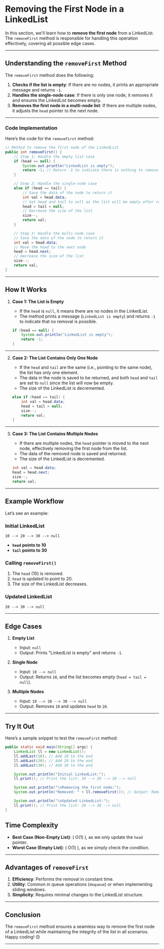 
# **Removing the First Node in a LinkedList**

In this section, we'll learn how to **remove the first node** from a LinkedList. The `removeFirst` method is responsible for handling this operation effectively, covering all possible edge cases.

---

## **Understanding the `removeFirst` Method**

The `removeFirst` method does the following:
1. **Checks if the list is empty**: If there are no nodes, it prints an appropriate message and returns `-1`.
2. **Handles the single-node case**: If there is only one node, it removes it and ensures the LinkedList becomes empty.
3. **Removes the first node in a multi-node list**: If there are multiple nodes, it adjusts the `head` pointer to the next node.

---

### **Code Implementation**

Here’s the code for the `removeFirst` method:

```java
// Method to remove the first node of the LinkedList
public int removeFirst() {
    // Step 1: Handle the empty list case
    if (head == null) {
        System.out.println("LinkedList is empty");
        return -1; // Return -1 to indicate there is nothing to remove
    }

    // Step 2: Handle the single-node case
    else if (head == tail) {
        // Save the data of the node to return it
        int val = head.data;
        // Set head and tail to null as the list will be empty after removal
        head = tail = null;
        // Decrease the size of the list
        size--;
        return val;
    }

    // Step 3: Handle the multi-node case
    // Save the data of the node to return it
    int val = head.data;
    // Move the head to the next node
    head = head.next;
    // Decrease the size of the list
    size--;
    return val;
}
```

---

## **How It Works**

1. **Case 1: The List is Empty**
   - If the `head` is `null`, it means there are no nodes in the LinkedList.
   - The method prints a message (`LinkedList is empty`) and returns `-1` to indicate that no removal is possible.

   ```java
   if (head == null) {
       System.out.println("LinkedList is empty");
       return -1;
   }
   ```

---

2. **Case 2: The List Contains Only One Node**
   - If the `head` and `tail` are the same (i.e., pointing to the same node), the list has only one element.
   - The data in the node is saved to be returned, and both `head` and `tail` are set to `null` since the list will now be empty.
   - The size of the LinkedList is decremented.

   ```java
   else if (head == tail) {
       int val = head.data;
       head = tail = null;
       size--;
       return val;
   }
   ```

---

3. **Case 3: The List Contains Multiple Nodes**
   - If there are multiple nodes, the `head` pointer is moved to the next node, effectively removing the first node from the list.
   - The data of the removed node is saved and returned.
   - The size of the LinkedList is decremented.

   ```java
   int val = head.data;
   head = head.next;
   size--;
   return val;
   ```

---

## **Example Workflow**

Let’s see an example:

### **Initial LinkedList**
```
10 --> 20 --> 30 --> null
```

- **`head` points to 10**
- **`tail` points to 30**

### **Calling `removeFirst()`**
1. The `head` (10) is removed.
2. `head` is updated to point to 20.
3. The size of the LinkedList decreases.

### **Updated LinkedList**
```
20 --> 30 --> null
```

---

## **Edge Cases**

1. **Empty List**
   - Input: `null`
   - Output: Prints "LinkedList is empty" and returns `-1`.

2. **Single Node**
   - Input: `10 --> null`
   - Output: Returns `10`, and the list becomes empty (`head = tail = null`).

3. **Multiple Nodes**
   - Input: `10 --> 20 --> 30 --> null`
   - Output: Removes `10` and updates `head` to `20`.

---

## **Try It Out**

Here’s a sample snippet to test the `removeFirst` method:

```java
public static void main(String[] args) {
    LinkedList ll = new LinkedList();
    ll.addLast(10); // Add 10 to the end
    ll.addLast(20); // Add 20 to the end
    ll.addLast(30); // Add 30 to the end

    System.out.println("Initial LinkedList:");
    ll.print(); // Print the list: 10 --> 20 --> 30 --> null

    System.out.println("\nRemoving the first node:");
    System.out.println("Removed: " + ll.removeFirst()); // Output: Removed: 10

    System.out.println("\nUpdated LinkedList:");
    ll.print(); // Print the list: 20 --> 30 --> null
}
```
## **Time Complexity**

- **Best Case (Non-Empty List)**: \( O(1) \), as we only update the `head` pointer.
- **Worst Case (Empty List)**: \( O(1) \), as we simply check the condition.

---

## **Advantages of `removeFirst`**

1. **Efficiency**: Performs the removal in constant time.
2. **Utility**: Common in queue operations (`dequeue`) or when implementing sliding windows.
3. **Simplicity**: Requires minimal changes to the LinkedList structure.


---

## **Conclusion**

The `removeFirst` method ensures a seamless way to remove the first node of a LinkedList while maintaining the integrity of the list in all scenarios. Happy coding! 😊

--- 